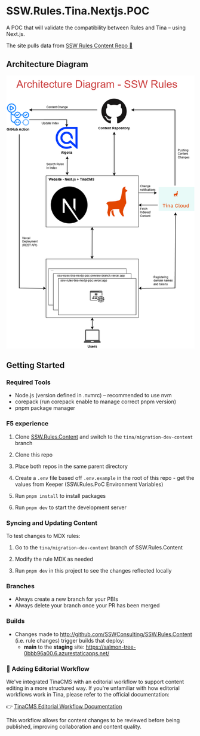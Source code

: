 # SSW.Rules.Tina.Nextjs.POC
A POC that will validate the compatibility between Rules and Tina – using Next.js.  

The site pulls data from [SSW Rules Content Repo 📜](https://github.com/SSWConsulting/SSW.Rules.Content)
## Architecture Diagram

![architecture diagram](./docs/architecture-diagram-ssw-rules.drawio.png)


## Getting Started

### Required Tools
- Node.js (version defined in .nvmrc) – recommended to use nvm
- corepack (run corepack enable to manage correct pnpm version)
- pnpm package manager


### F5 experience

1. Clone [SSW.Rules.Content](https://github.com/SSWConsulting/SSW.Rules.content) and switch to the `tina/migration-dev-content` branch

2. Clone this repo

3. Place both repos in the same parent directory

4. Create a `.env` file based off `.env.example` in the root of this repo - get the values from Keeper (SSW.Rules.PoC Environment Variables)

5. Run `pnpm install` to install packages

6. Run `pnpm dev` to start the development server


### Syncing and Updating Content
To test changes to MDX rules:

1. Go to the `tina/migration-dev-content` branch of SSW.Rules.Content

2. Modify the rule MDX as needed

3. Run `pnpm dev` in this project to see the changes reflected locally

### Branches
- Always create a new branch for your PBIs 
- Always delete your branch once your PR has been merged


### Builds
- Changes made to http://github.com/SSWConsulting/SSW.Rules.Content (i.e. rule changes) trigger builds that deploy:
  - **main** to the **staging** site: https://salmon-tree-0bbb96a00.6.azurestaticapps.net/


### 📝 Adding Editorial Workflow
We've integrated TinaCMS with an editorial workflow to support content editing in a more structured way. If you're unfamiliar with how editorial workflows work in Tina, please refer to the official documentation:

👉 [TinaCMS Editorial Workflow Documentation](https://tina.io/docs/tina-cloud/editorial-workflow)

This workflow allows for content changes to be reviewed before being published, improving collaboration and content quality.